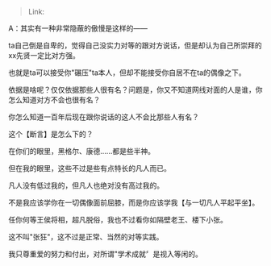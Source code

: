 > Link: 

A：其实有一种非常隐蔽的傲慢是这样的——

ta自己倒是自卑的，觉得自己没实力对等的跟对方说话，但是却认为自己所崇拜的xx先贤一定比对方强。


也就是ta可以接受你"碾压"ta本人，但却不能接受你自居不在ta的偶像之下。

依据是啥呢？仅仅依据那些人很有名？问题是，你又不知道网线对面的人是谁，你怎么知道对方不会也很有名？

你怎么知道一百年后现在跟你说话的这人不会比那些人有名？

这个【断言】是怎么下的？

在你们的眼里，黑格尔、康德......都是些半神。

但在我的眼里，这些不过是些有点特长的凡人而已。

凡人没有低过我的，但凡人也绝对没有高过我的。

不是我应该学你在一切偶像面前屈膝，而是你应该学我【与一切凡人平起平坐】。

任你何等王侯将相，超凡脱俗，我也不过看你如隔壁老王、楼下小张。

这不叫"张狂"，这不过是正常、当然的对等实践。

我只尊重爱的努力和付出，对所谓"学术成就〞是视入等闲的。
